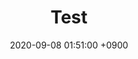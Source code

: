 ---
layout: post
title:  "Test"
date:   2020-09-08 01:51:00 +0900
categories: [Problem_Solving]
tags: 
---